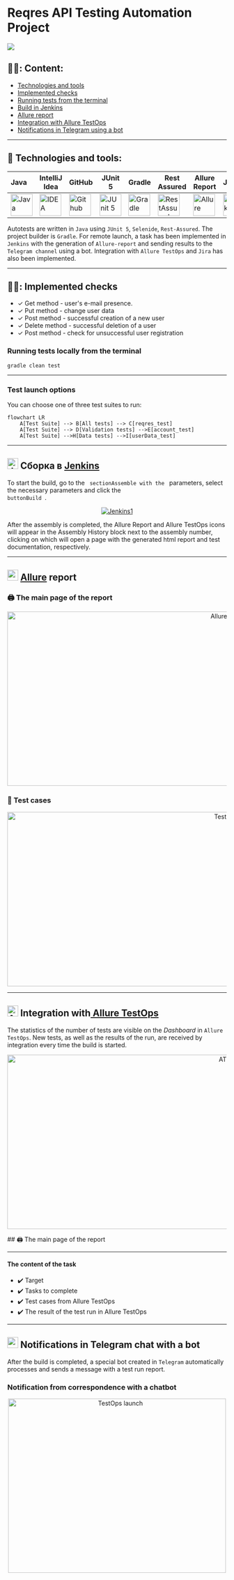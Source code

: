 # Reqres API Testing Automation Project
<img  src="media/logo/reqresin.jpg">

## :man_student:: Content:

- <a href="#tools"> Technologies and tools</a>
- <a href="#checking"> Implemented checks</a>
- <a href="#console"> Running tests from the terminal</a>
- <a href="#jenkins"> Build in Jenkins</a>
- <a href="#allureReport"> Allure report</a>
- <a href="#allure"> Integration with Allure TestOps</a> 
- <a href="#tg"> Notifications in Telegram using a bot</a>
---

<a id="tools"></a>
## 🔨 Technologies and tools:


| Java                                                                                                    | IntelliJ  <br>  Idea                                                                                              | GitHub                                                                                                    | JUnit 5                                                                                                          | Gradle                                                                                                    | Rest Assured                                                                                                        | Allure <br> Report                                                                                                        | Jenkins                                                                                                         | Jira                                                                                                                                   | Telegram                                                                                                           |                                                                                               Allure <br> TestOps |
|:--------------------------------------------------------------------------------------------------------|-------------------------------------------------------------------------------------------------------------------|-----------------------------------------------------------------------------------------------------------|------------------------------------------------------------------------------------------------------------------|-----------------------------------------------------------------------------------------------------------|---------------------------------------------------------------------------------------------------------------------|---------------------------------------------------------------------------------------------------------------------------|-----------------------------------------------------------------------------------------------------------------|----------------------------------------------------------------------------------------------------------------------------------------|--------------------------------------------------------------------------------------------------------------------|------------------------------------------------------------------------------------------------------------------:|
| <a href="https://www.java.com/"><img src="media/logo/Java.svg" width="50" height="50"  alt="Java"/></a> | <a href="https://www.jetbrains.com/idea/"><img src="media/logo/Idea.svg" width="50" height="50"  alt="IDEA"/></a> | <a href="https://github.com/"><img src="media/logo/GitHub.svg" width="50" height="50"  alt="Github"/></a> | <a href="https://junit.org/junit5/"><img src="media/logo/JUnit5.svg" width="50" height="50"  alt="JUnit 5"/></a> | <a href="https://gradle.org/"><img src="media/logo/Gradle.svg" width="50" height="50"  alt="Gradle"/></a> | <a href="https://rest-assured.io/"><img src="media/logo/rest-assured.jpg" width="50" height="50"  alt="RestAssured"/></a> | <a href="https://github.com/allure-framework"><img src="media/logo/Allure.svg" width="50" height="50"  alt="Allure"/></a> | <a href="https://www.jenkins.io/"><img src="media/logo/Jenkins.svg" width="50" height="50"  alt="Jenkins"/></a> | <a href="https://www.atlassian.com/software/jira/"><img src="media/logo/Jira.svg" width="50" height="50" alt="Java" title="Java"/></a> | <a href="https://web.telegram.org/"><img src="media/logo/Telegram.svg" width="50" height="50" alt="Telegram"/></a> | <a href="https://qameta.io/"><img src="media/logo/AllureTestOps.svg" width="50" height="50" alt="Allure_TO"/></a> |

Autotests are written in `Java` using `JUnit 5`, `Selenide`, `Rest-Assured`. The project builder is `Gradle`. For remote launch, a task has been implemented in `Jenkins` with the generation of `Allure-report` and
sending results to the `Telegram channel` using a bot. Integration with `Allure TestOps` and `Jira` has also been implemented.

---

<a id="checking"></a>
## :male_detective:: Implemented checks

- ✓ Get method - user's e-mail presence.
- ✓ Put method - change user data
- ✓ Post method - successful creation of a new user
- ✓ Delete method - successful deletion of a user
- ✓ Post method - check for unsuccessful user registration


<a id="console"></a>
### Running tests locally from the terminal
`gradle clean test`

---

### Test launch options

You can choose one of three test suites to run:

```mermaid
flowchart LR
    A[Test Suite] --> B[All tests] --> C[reqres_test]
    A[Test Suite] --> D[Validation tests] -->E[account_test]
    A[Test Suite] -->H[Data tests] -->I[userData_test]
```
---

<a id="jenkins"></a>
## <img src="media/logo/Jenkins.svg" width="25" height="25"  alt="Jenkins"/></a> Сборка в <a target="_blank" href="https://jenkins.autotests.cloud/job/zhizhkunav_restapi/"> Jenkins </a>
To start the build, go to the <code> sectionAssemble with the </code> parameters, select the necessary parameters and click the <code> buttonBuild </code>.

<p align="center">
<a href="https://jenkins.autotests.cloud/job/zhizhkunav_restapi//"><img src="media/screens/jenkins_main.PNG" alt="Jenkins1"/></a>
</p>
After the assembly is completed, the Allure Report and Allure TestOps icons will appear in the Assembly History block next to the assembly number, clicking on which will open a page with the generated html report and test documentation, respectively.

---
<a id="allureReport"></a>
## <img src="media/logo/Allure.svg" width="25" height="25"/> [Allure](https://jenkins.autotests.cloud/job/zhizhkunav_restapi/allure/) report

### 🖨️ The main page of the report

<p align="center">
<img src="media/screens/allure_auto_main.PNG" alt="Allure report" width="1000" height="400">
</p>

### 📄 Test cases

<p align="center">
<img src="media/screens/allure_auto_2.PNG" alt="Test Case" width="1000" height="400">
</p>

---
<a id="allure"></a>
## <img alt="Allure_TO" height="25" src="media/logo/AllureTestOps.svg" width="25"/> </a>Integration with<a target="_blank" href="https://allure.autotests.cloud/launch/40027/tree?search=W3siaWQiOiJzdGF0dXMiLCJ0eXBlIjoidGVzdFN0YXR1c0FycmF5IiwidmFsdWUiOlsicGFzc2VkIl19XQ%3D%3D&treeId=0"> Allure TestOps</a>
The statistics of the number of tests are visible on the *Dashboard* in <code>Allure TestOps</code>. New tests, as well as the results of the run, are received by integration every time the build is started.
<p align="center">
<img src="media/screens/ATOps.PNG" alt="ATOps" width="1000" height="400">
</p>
## 🖨️ The main page of the report

---
#### The content of the task

- :heavy_check_mark: Target
- :heavy_check_mark: Tasks to complete
- :heavy_check_mark: Test cases from Allure TestOps
- :heavy_check_mark: The result of the test run in Allure TestOps

---

<a id="tg"></a>
## <img src="media/logo/Telegram.svg" width="25" height="25"/> Notifications in Telegram chat with a bot

After the build is completed, a special bot created in <code>Telegram</code> automatically processes and sends a message with a test run report.

### Notification from correspondence with a chatbot

<p align="center">
<img src="media/screens/telegram_main.png" alt="TestOps launch" width="500" height="400">
</p>

